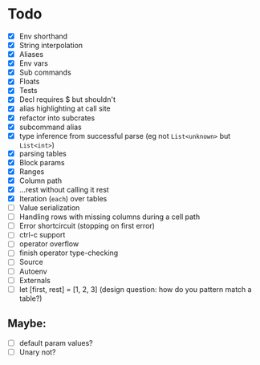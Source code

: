 # Todo
- [x] Env shorthand
- [x] String interpolation
- [x] Aliases
- [x] Env vars
- [x] Sub commands
- [x] Floats
- [x] Tests
- [x] Decl requires $ but shouldn't
- [x] alias highlighting at call site
- [x] refactor into subcrates
- [x] subcommand alias
- [x] type inference from successful parse (eg not `List<unknown>` but `List<int>`)
- [x] parsing tables
- [x] Block params
- [x] Ranges
- [x] Column path
- [x] ...rest without calling it rest
- [x] Iteration (`each`) over tables
- [ ] Value serialization
- [ ] Handling rows with missing columns during a cell path
- [ ] Error shortcircuit (stopping on first error)
- [ ] ctrl-c support
- [ ] operator overflow
- [ ] finish operator type-checking
- [ ] Source
- [ ] Autoenv
- [ ] Externals
- [ ] let [first, rest] = [1, 2, 3] (design question: how do you pattern match a table?)
  
## Maybe: 
- [ ] default param values?
- [ ] Unary not?
